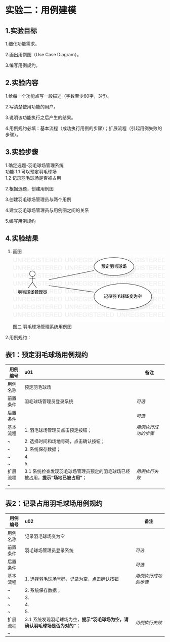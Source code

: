 # 实验二：用例建模

## 1.实验目标

1.细化功能需求。  

2.画出用例图（Use Case Diagram）。  

3.编写用例规约。  

## 2.实验内容

1.给每一个功能点写一段描述（字数至少60字，3行）。  

2.写清楚使用功能的用户。  

3.说明该功能执行之后产生的结果。  

4.用例规约必填：基本流程（成功执行用例的步骤）；扩展流程（引起用例失败的步骤）。  


## 3.实验步骤

1.确定选题-羽毛球场管理系统  
  功能:1.1 可以预定羽毛球场  
       1.2 记录羽毛球场是否被占用  
       
2.根据选题，创建用例图  

3.创建羽毛球场管理员与两个用例  

4.建立羽毛球场管理员与用例图之间的关系  

5.编写用例规约  

## 4.实验结果

1. 画图  
![用例图](./lab2.png)  
图二 羽毛球场管理系统用例图

2.用例规约：

## 表1：预定羽毛球场用例规约  

用例编号  | u01 | 备注  
-|:-|-  
用例名称  | 预定羽毛球场  |   
前置条件  | 羽毛球场管理员登录系统    | *可选*   
后置条件  |      | *可选*   
基本流程  | 1. 羽毛球场管理员点击预定按钮；  |*用例执行成功的步骤*    
~| 2. 选择时间和场地号码，点击确认按钮；  |   
~| 3. 系统保存数据；  |   
~| 4.   |   
~| 5.   |  
扩展流程  | 3.1 系统检查发现羽毛球场管理员预定的羽毛球场已经被占用，**提示“场地已被占用”**；  |*用例执行失败*    
~|  |  

## 表2：记录占用羽毛球场用例规约  

用例编号  | u02 | 备注  
-|:-|-  
用例名称  | 记录羽毛球场变为空  |   
前置条件  | 羽毛球场管理员登录系统    | *可选*   
后置条件  |      | *可选*   
基本流程  | 1. 选择羽毛球场号码，记录为空，点击确认按钮  |*用例执行成功的步骤*    
~| 2. 系统保存数据；  |   
~| 3.   |   
~| 4.   |   
~| 5.   |  
扩展流程  | 3.1 系统发现羽毛球场为空，**提示“羽毛球场为空，请确认羽毛球场是否为对的”**；  |*用例执行失败*    
~|  |  



